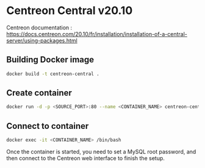 # Centreon Central v20.10
Centreon documentation : https://docs.centreon.com/20.10/fr/installation/installation-of-a-central-server/using-packages.html

## Building Docker image

```bash
docker build -t centreon-central .
```

## Create container

```bash
docker run -d -p <SOURCE_PORT>:80 --name <CONTAINER_NAME> centreon-central
```

## Connect to container

```bash
docker exec -it <CONTAINER_NAME> /bin/bash
```

Once the container is started, you need to set a MySQL root password, and then connect to the Centreon web interface to finish the setup.
